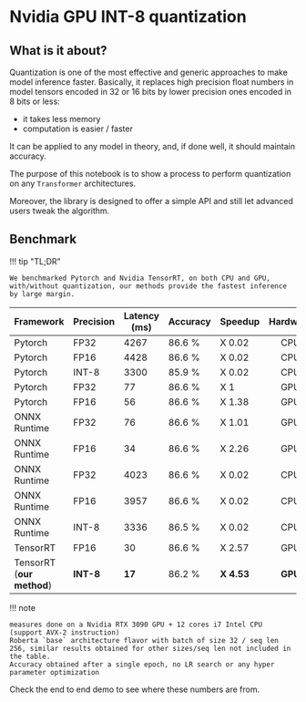 # Nvidia GPU INT-8 quantization

## What is it about?

Quantization is one of the most effective and generic approaches to make model inference faster.
Basically, it replaces high precision float numbers in model tensors encoded in 32 or 16 bits by lower precision ones encoded in 8 bits or less:

* it takes less memory
* computation is easier / faster

It can be applied to any model in theory, and, if done well, it should maintain accuracy.

The purpose of this notebook is to show a process to perform quantization on any `Transformer` architectures.

Moreover, the library is designed to offer a simple API and still let advanced users tweak the algorithm.

## Benchmark

!!! tip "TL;DR"

    We benchmarked Pytorch and Nvidia TensorRT, on both CPU and GPU, with/without quantization, our methods provide the fastest inference by large margin.

| Framework                 | Precision | Latency (ms) | Accuracy | Speedup    | Hardware |
|:--------------------------|-----------|--------------|----------|:-----------|:--------:|
| Pytorch                   | FP32      | 4267         | 86.6 %   | X 0.02     |   CPU    |
| Pytorch                   | FP16      | 4428         | 86.6 %   | X 0.02     |   CPU    |
| Pytorch                   | INT-8     | 3300         | 85.9 %   | X 0.02     |   CPU    |
| Pytorch                   | FP32      | 77           | 86.6 %   | X 1        |   GPU    |
| Pytorch                   | FP16      | 56           | 86.6 %   | X 1.38     |   GPU    |
| ONNX Runtime              | FP32      | 76           | 86.6 %   | X 1.01     |   GPU    |
| ONNX Runtime              | FP16      | 34           | 86.6 %   | X 2.26     |   GPU    |
| ONNX Runtime              | FP32      | 4023         | 86.6 %   | X 0.02     |   CPU    |
| ONNX Runtime              | FP16      | 3957         | 86.6 %   | X 0.02     |   CPU    |
| ONNX Runtime              | INT-8     | 3336         | 86.5 %   | X 0.02     |   CPU    |
| TensorRT                  | FP16      | 30           | 86.6 %   | X 2.57     |   GPU    |
| TensorRT (**our method**) | **INT-8** | **17**       | 86.2 %   | **X 4.53** | **GPU**  |


!!! note

    measures done on a Nvidia RTX 3090 GPU + 12 cores i7 Intel CPU (support AVX-2 instruction)
    Roberta `base` architecture flavor with batch of size 32 / seq len 256, similar results obtained for other sizes/seq len not included in the table.
    Accuracy obtained after a single epoch, no LR search or any hyper parameter optimization

Check the end to end demo to see where these numbers are from.

